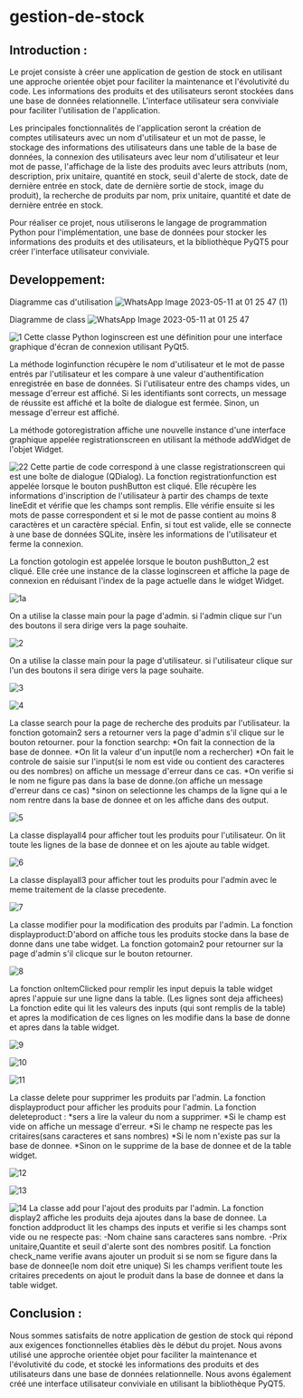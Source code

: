 # gestion-de-stock
## Introduction :

Le projet consiste à créer une application de gestion de stock en utilisant une approche orientée objet pour faciliter la maintenance et l'évolutivité du code. Les informations des produits et des utilisateurs seront stockées dans une base de données relationnelle. L'interface utilisateur sera conviviale pour faciliter l'utilisation de l'application.

Les principales fonctionnalités de l'application seront la création de comptes utilisateurs avec un nom d'utilisateur et un mot de passe, le stockage des informations des utilisateurs dans une table de la base de données, la connexion des utilisateurs avec leur nom d'utilisateur et leur mot de passe, l'affichage de la liste des produits avec leurs attributs (nom, description, prix unitaire, quantité en stock, seuil d'alerte de stock, date de dernière entrée en stock, date de dernière sortie de stock, image du produit), la recherche de produits par nom, prix unitaire, quantité et date de dernière entrée en stock.

Pour réaliser ce projet, nous utiliserons le langage de programmation Python pour l'implémentation, une base de données pour stocker les informations des produits et des utilisateurs, et la bibliothèque PyQT5 pour créer l'interface utilisateur conviviale.

## Developpement:
Diagramme cas d'utilisation 
![WhatsApp Image 2023-05-11 at 01 25 47 (1)](https://github.com/Roukny-anas/gestion-de-stock/assets/121769827/e0100b42-d795-4617-9d42-e08e7b7c5237)

Diagramme de class 
![WhatsApp Image 2023-05-11 at 01 25 47](https://github.com/Roukny-anas/gestion-de-stock/assets/121769827/d3a0baa9-390b-45b4-b9d6-b61e82c560cb)




![1](https://github.com/Roukny-anas/gestion-de-stock/assets/121769827/80084244-d576-480c-8253-ba02177d0f7a)
Cette classe Python loginscreen est une définition pour une interface graphique d'écran de connexion utilisant PyQt5.

La méthode loginfunction récupère le nom d'utilisateur et le mot de passe entrés par l'utilisateur et les compare à une valeur d'authentification enregistrée en base de données. Si l'utilisateur entre des champs vides, un message d'erreur est affiché. Si les identifiants sont corrects, un message de réussite est affiché et la boîte de dialogue est fermée. Sinon, un message d'erreur est affiché.

La méthode gotoregistration affiche une nouvelle instance d'une interface graphique appelée registrationscreen en utilisant la méthode addWidget de l'objet Widget.

![22](https://github.com/Roukny-anas/gestion-de-stock/assets/121769827/f4592a1e-2289-4b7d-bccf-f274ef231564)
Cette partie de code correspond à une classe registrationscreen qui est une boîte de dialogue (QDialog).
La fonction registrationfunction est appelée lorsque le bouton pushButton est cliqué. Elle récupère les informations d'inscription de l'utilisateur à partir des champs de texte lineEdit et vérifie que les champs sont remplis. Elle vérifie ensuite si les mots de passe correspondent et si le mot de passe contient au moins 8 caractères et un caractère spécial. Enfin, si tout est valide, elle se connecte à une base de données SQLite, insère les informations de l'utilisateur et ferme la connexion.

La fonction gotologin est appelée lorsque le bouton pushButton_2 est cliqué. Elle crée une instance de la classe loginscreen et affiche la page de connexion en réduisant l'index de la page actuelle dans le widget Widget.


![1a](https://github.com/Roukny-anas/gestion-de-stock/assets/121769827/197b4db9-c411-477e-bce0-50458db423ac)

On a utilise la classe main pour la page d'admin.
si l'admin clique sur l'un des boutons il sera dirige vers la page souhaite.

![2](https://github.com/Roukny-anas/gestion-de-stock/assets/121769827/b891f775-867e-441f-8525-aa72e2bd0e64)

On a utilise la classe main pour la page d'utilisateur.
si l'utilisateur clique sur l'un des boutons il sera dirige vers la page souhaite.

![3](https://github.com/Roukny-anas/gestion-de-stock/assets/121769827/e2f3d9bb-f802-4bc7-b536-dc9adb873baf)

![4](https://github.com/Roukny-anas/gestion-de-stock/assets/121769827/a7f2f2ac-6361-466f-8d9f-b1f2d54c010c)

La classe search pour la page de recherche des produits par l'utilisateur.
la fonction gotomain2 sers a retourner vers la page d'admin s'il clique sur le bouton
retourner.
pour la fonction searchp:
*On fait la connection de la base de donnee.
*On lit la valeur d'un input(le nom a rechercher)
*On fait le controle de saisie sur l'input(si le nom est vide ou contient des caracteres ou des nombres)
on affiche un message d'erreur dans ce cas.
*On verifie si le nom ne figure pas dans la base de donne.(on affiche un message d'erreur dans ce cas)
*sinon on selectionne les champs de la ligne qui a le nom rentre dans la base de donnee et on les affiche
dans des output.

![5](https://github.com/Roukny-anas/gestion-de-stock/assets/121769827/83265ab4-266b-4598-add6-1d3d4d58f04b)

La classe displayall4 pour afficher tout les produits pour l'utilisateur.
On lit toute les lignes de la base de donnee et on les ajoute au table widget.

![6](https://github.com/Roukny-anas/gestion-de-stock/assets/121769827/78d2f5d1-5b51-45bc-afb2-6b1886b388fe)

La classe displayall3 pour afficher tout les produits pour l'admin avec le meme traitement de la classe 
precedente.

![7](https://github.com/Roukny-anas/gestion-de-stock/assets/121769827/af018c6d-3d7c-4e23-ac08-081e67000364)

La classe modifier pour la modification des produits par l'admin.
La fonction displayproduct:D'abord on affiche tous les produits stocke dans la base de donne dans une tabe widget.
La fonction gotomain2 pour retourner sur la page d'admin s'il clicque sur le bouton retourner.

![8](https://github.com/Roukny-anas/gestion-de-stock/assets/121769827/8ac16912-6548-42a2-8157-45a4a6b89c19)

La fonction onItemClicked pour remplir les input depuis la table widget apres l'appuie sur une ligne dans la table.
(Les lignes sont deja affichees)
La fonction edite qui lit les valeurs des inputs (qui sont remplis de la table) et apres la modification de ces lignes
on les modifie dans la base de donne et apres dans la table widget.

![9](https://github.com/Roukny-anas/gestion-de-stock/assets/121769827/5f1e4608-65b6-46a0-9808-e8fbff476611)

![10](https://github.com/Roukny-anas/gestion-de-stock/assets/121769827/5085ca1f-ffe8-491c-ae0d-d82718164b2e)

![11](https://github.com/Roukny-anas/gestion-de-stock/assets/121769827/9c912ee1-e780-4d92-95e6-17511283786e)

La classe delete pour supprimer les produits par l'admin.
La fonction displayproduct pour afficher les produits pour l'admin.
La fonction deleteproduct :
*sers a lire la valeur du nom a supprimer.
*Si le champ est vide on affiche un message d'erreur.
*Si le champ ne respecte pas les critaires(sans caracteres et sans nombres)
*Si le nom n'existe pas sur la base de donnee.
*Sinon on le supprime de la base de donnee et de la table widget.

![12](https://github.com/Roukny-anas/gestion-de-stock/assets/121769827/81626f39-22aa-4cb2-a58a-3601daf9ecfc)

![13](https://github.com/Roukny-anas/gestion-de-stock/assets/121769827/50df6739-6788-49b5-9e14-843fcc23918d)

![14](https://github.com/Roukny-anas/gestion-de-stock/assets/121769827/4cb49198-6b52-49e7-a91f-2bdac4f0861e)
La classe add pour l'ajout des produits par l'admin.
La fonction display2 affiche les produits deja ajoutes dans la base de donnee.
La fonction addproduct lit les champs des inputs et verifie si les champs sont vide ou ne respecte pas:
-Nom chaine sans caracteres sans nombre.
-Prix unitaire,Quantite et seuil d'alerte sont des nombres positif.
La fonction check_name verifie avans ajouter un produit si se nom se figure dans la base de donnee(le nom doit etre unique)
Si les champs verifient toute les critaires precedents on ajout le produit dans la base de donnee et dans la table widget.

## Conclusion :

Nous sommes satisfaits de notre application de gestion de stock qui répond aux exigences fonctionnelles établies dès le début du projet. Nous avons utilisé une approche orientée objet pour faciliter la maintenance et l'évolutivité du code, et stocké les informations des produits et des utilisateurs dans une base de données relationnelle. Nous avons également créé une interface utilisateur conviviale en utilisant la bibliothèque PyQT5.
